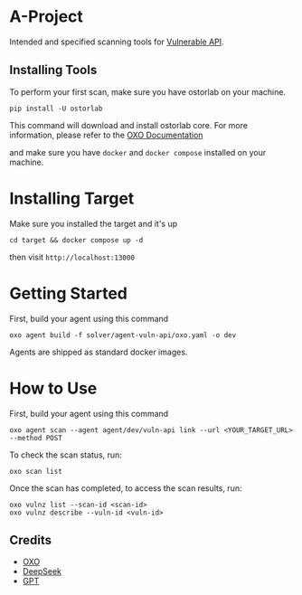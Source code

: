 # A-Project

Intended and specified scanning tools for [Vulnerable API](https://github.com/michealkeines/Vulnerable-API/tree/main).

## Installing Tools
To perform your first scan, make sure you have ostorlab on your machine.
```shell
pip install -U ostorlab
```

This command will download and install ostorlab core.
For more information, please refer to the [OXO Documentation](https://oxo.ostorlab.co/docs)

and make sure you have `docker` and `docker compose` installed on your machine.

# Installing Target
Make sure you installed the target and it's up
```shell
cd target && docker compose up -d
```
then visit `http://localhost:13000`

# Getting Started
First, build your agent using this command
```shell
oxo agent build -f solver/agent-vuln-api/oxo.yaml -o dev
```
Agents are shipped as standard docker images.

# How to Use
First, build your agent using this command
```shell
oxo agent scan --agent agent/dev/vuln-api link --url <YOUR_TARGET_URL> --method POST
```

To check the scan status, run:

```shell
oxo scan list
```

Once the scan has completed, to access the scan results, run:

```shell
oxo vulnz list --scan-id <scan-id>
oxo vulnz describe --vuln-id <vuln-id>
```

## Credits

* [OXO](https://github.com/Ostorlab/oxo)
* [DeepSeek](https://chat.deepseek.com/)
* [GPT](https://chatgpt.com/)





